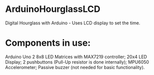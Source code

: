 # ArduinoHourglassLCD
 Digital Hourglass with Arduino - Uses LCD display to set the time.
 # Components in use:
 Arduino Uno
 2 8x8 LED Matrices with MAX7219 controller;
 20x4 LED Display;
 2 pushbuttons (Pull-Up resistor is done internally);
 MPU6050 Accelerometer;
 Passive buzzer (not needed for basic functionality).
